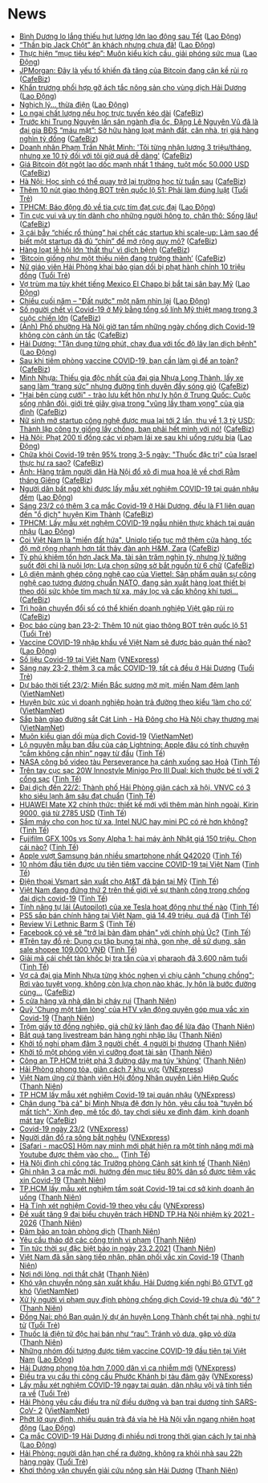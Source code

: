 # News

- [Bình Dương lo lắng thiếu hụt lượng lớn lao động sau Tết](https://laodong.vn/cong-doan/binh-duong-lo-lang-thieu-hut-luong-lon-lao-dong-sau-tet-882642.ldo) ([Lao Động](https://laodong.vn))
- [“Thần bịp Jack Chột” ăn khách nhưng chưa đã!](https://laodong.vn/van-hoa-giai-tri/than-bip-jack-chot-an-khach-nhung-chua-da-882667.ldo) ([Lao Động](https://laodong.vn))
- [Thực hiện “mục tiêu kép”: Muôn kiểu kích cầu, giải phóng sức mua](https://laodong.vn/thi-truong/thuc-hien-muc-tieu-kep-muon-kieu-kich-cau-giai-phong-suc-mua-882672.ldo) ([Lao Động](https://laodong.vn))
- [JPMorgan: Đây là yếu tố khiến đà tăng của Bitcoin đang cận kề rủi ro](https://cafebiz.vn/jpmorgan-day-la-yeu-to-khien-da-tang-cua-bitcoin-dang-can-ke-rui-ro-20210223083843754.chn) ([CafeBiz](https://cafebiz.vn))
- [Khẩn trương phối hợp gỡ ách tắc nông sản cho vùng dịch Hải Dương](https://laodong.vn/xa-hoi/khan-truong-phoi-hop-go-ach-tac-nong-san-cho-vung-dich-hai-duong-882662.ldo) ([Lao Động](https://laodong.vn))
- [Nghịch lý... thừa điện](https://laodong.vn/kinh-te/nghich-ly-thua-dien-882664.ldo) ([Lao Động](https://laodong.vn))
- [Lo ngại chất lượng nếu học trực tuyến kéo dài](https://cafebiz.vn/lo-ngai-chat-luong-neu-hoc-truc-tuyen-keo-dai-20210223083612849.chn) ([CafeBiz](https://cafebiz.vn))
- [Trước khi Trung Nguyên lấn sân ngành địa ốc, Đặng Lê Nguyên Vũ đã là đại gia BĐS “máu mặt”: Sở hữu hàng loạt mảnh đất, căn nhà, trị giá hàng nghìn tỷ đồng](https://cafebiz.vn/truoc-khi-trung-nguyen-lan-san-nganh-dia-oc-dang-le-nguyen-vu-da-la-dai-gia-bds-mau-mat-so-huu-hang-loat-manh-dat-can-nha-tri-gia-hang-nghin-ty-dong-20210222174912518.chn) ([CafeBiz](https://cafebiz.vn))
- [Doanh nhân Phạm Trần Nhật Minh: 'Tôi từng nhận lương 3 triệu/tháng, nhưng xe 10 tỷ đối với tôi giờ quá dễ dàng'](https://cafebiz.vn/doanh-nhan-pham-tran-nhat-minh-toi-tung-nhan-luong-3-trieu-thang-nhung-xe-10-ty-doi-voi-toi-gio-qua-de-dang-20210223083401154.chn) ([CafeBiz](https://cafebiz.vn))
- [Giá Bitcoin đột ngột lao dốc mạnh nhất 1 tháng, tuột mốc 50.000 USD](https://cafebiz.vn/gia-bitcoin-dot-ngot-lao-doc-manh-nhat-1-thang-tuot-moc-50000-usd-20210223082422323.chn) ([CafeBiz](https://cafebiz.vn))
- [Hà Nội: Học sinh có thể quay trở lại trường học từ tuần sau](https://cafebiz.vn/ha-noi-hoc-sinh-co-the-quay-tro-lai-truong-hoc-tu-tuan-sau-20210223082600333.chn) ([CafeBiz](https://cafebiz.vn))
- [Thêm 10 nút giao thông BOT trên quốc lộ 51: Phải làm đúng luật](https://tuoitre.vn/them-10-nut-giao-thong-bot-tren-quoc-lo-51-phai-lam-dung-luat-20210223081235036.htm) ([Tuổi Trẻ](https://tuoitre.vn))
- [TPHCM: Báo động đỏ về tia cực tím đạt cực đại](https://laodong.vn/moi-truong/tphcm-bao-dong-do-ve-tia-cuc-tim-dat-cuc-dai-882725.ldo) ([Lao Động](https://laodong.vn))
- [Tin cực vui và uy tín dành cho những người hông to, chân thô: Sống lâu!](https://cafebiz.vn/tin-cuc-vui-va-uy-tin-danh-cho-nhung-nguoi-hong-to-chan-tho-song-lau-20210222184355812.chn) ([CafeBiz](https://cafebiz.vn))
- [3 cái bẫy “chiếc rổ thủng” hại chết các startup khi scale-up: Làm sao để biết một startup đã đủ “chín” để mở rộng quy mô?](https://cafebiz.vn/3-cai-bay-chiec-ro-thung-hai-chet-cac-startup-khi-scale-up-lam-sao-de-biet-mot-startup-da-du-chin-de-mo-rong-quy-mo-20210222151837692.chn) ([CafeBiz](https://cafebiz.vn))
- [Hàng loạt lễ hội lớn 'thất thu' vì dịch bệnh](https://cafebiz.vn/hang-loat-le-hoi-lon-that-thu-vi-dich-benh-20210223080305051.chn) ([CafeBiz](https://cafebiz.vn))
- [‘Bitcoin giống như một thiếu niên đang trưởng thành’](https://cafebiz.vn/bitcoin-giong-nhu-mot-thieu-nien-dang-truong-thanh-20210222171854688.chn) ([CafeBiz](https://cafebiz.vn))
- [Nữ giáo viên Hải Phòng khai báo gian dối bị phạt hành chính 10 triệu đồng](https://tuoitre.vn/nu-giao-vien-hai-phong-khai-bao-gian-doi-bi-phat-hanh-chinh-10-trieu-dong-20210223074543833.htm) ([Tuổi Trẻ](https://tuoitre.vn))
- [Vợ trùm ma túy khét tiếng Mexico El Chapo bị bắt tại sân bay Mỹ](https://laodong.vn/the-gioi/vo-trum-ma-tuy-khet-tieng-mexico-el-chapo-bi-bat-tai-san-bay-my-882717.ldo) ([Lao Động](https://laodong.vn))
- [Chiều cuối năm – &quot;Đất nước&quot; một năm nhìn lại](https://laodong.vn/thong-tin-doanh-nghiep/chieu-cuoi-nam--dat-nuoc-mot-nam-nhin-lai-882597.ldo) ([Lao Động](https://laodong.vn))
- [Số người chết vì Covid-19 ở Mỹ bằng tổng số lính Mỹ thiệt mạng trong 3 cuộc chiến lớn](https://cafebiz.vn/so-nguoi-chet-vi-covid-19-o-my-bang-tong-so-linh-my-thiet-mang-trong-3-cuoc-chien-lon-20210223075942978.chn) ([CafeBiz](https://cafebiz.vn))
- [(Ảnh) Phố phường Hà Nội giờ tan tầm những ngày chống dịch Covid-19 không còn cảnh ùn tắc](https://cafebiz.vn/anh-pho-phuong-ha-noi-gio-tan-tam-nhung-ngay-chong-dich-covid-19-khong-con-canh-un-tac-20210223075842862.chn) ([CafeBiz](https://cafebiz.vn))
- [Hải Dương: &quot;Tận dụng từng phút, chạy đua với tốc độ lây lan dịch bệnh&quot;](https://laodong.vn/xa-hoi/hai-duong-tan-dung-tung-phut-chay-dua-voi-toc-do-lay-lan-dich-benh-882715.ldo) ([Lao Động](https://laodong.vn))
- [Sau khi tiêm phòng vaccine COVID-19, bạn cần làm gì để an toàn?](https://cafebiz.vn/sau-khi-tiem-phong-vaccine-covid-19-ban-can-lam-gi-de-an-toan-20210223075640363.chn) ([CafeBiz](https://cafebiz.vn))
- [Minh Nhựa: Thiếu gia độc nhất của đại gia Nhựa Long Thành, lấy xe sang làm “trang sức” nhưng đường tình duyên đầy sóng gió](https://cafebiz.vn/cuoc-doi-nhu-phim-cua-minh-nhua-sinh-ra-da-ngam-thia-vang-lay-xe-sang-lam-trang-suc-nhung-duong-tinh-duyen-day-song-gio-20210223072602612.chn) ([CafeBiz](https://cafebiz.vn))
- ["Hai bên cùng cưới" - trào lưu kết hôn như ly hôn ở Trung Quốc: Cuộc sống nhân đôi, giới trẻ giãy giụa trong "vũng lầy tham vọng" của gia đình](https://cafebiz.vn/hai-ben-cung-cuoi-trao-luu-ket-hon-nhu-ly-hon-o-trung-quoc-cuoc-song-nhan-doi-gioi-tre-giay-giua-trong-vung-lay-tham-vong-cua-gia-dinh-20210223075427367.chn) ([CafeBiz](https://cafebiz.vn))
- [Nữ sinh mở startup công nghệ được mua lại tới 2 lần, thu về 1,3 tỷ USD: Thành lập công ty giống lấy chồng, bạn phải hết mình với nó!](https://cafebiz.vn/nu-sinh-mo-startup-cong-nghe-duoc-mua-lai-toi-2-lan-thu-ve-13-ty-usd-thanh-lap-cong-ty-giong-lay-chong-ban-phai-het-minh-voi-no-20210222153538908.chn) ([CafeBiz](https://cafebiz.vn))
- [Hà Nội: Phạt 200 tỉ đồng các vi phạm lái xe sau khi uống rượu bia](https://laodong.vn/infographic/ha-noi-phat-200-ti-dong-cac-vi-pham-lai-xe-sau-khi-uong-ruou-bia-882512.ldo) ([Lao Động](https://laodong.vn))
- [Chữa khỏi Covid-19 trên 95% trong 3-5 ngày: "Thuốc đặc trị" của Israel thực hư ra sao?](https://cafebiz.vn/chua-khoi-covid-19-tren-95-trong-3-5-ngay-thuoc-dac-tri-cua-israel-thuc-hu-ra-sao-20210223074204996.chn) ([CafeBiz](https://cafebiz.vn))
- [Ảnh: Hàng trăm người dân Hà Nội đổ xô đi mua hoa lê về chơi Rằm tháng Giêng](https://cafebiz.vn/anh-hang-tram-nguoi-dan-ha-noi-do-xo-di-mua-hoa-le-ve-choi-ram-thang-gieng-20210223073822339.chn) ([CafeBiz](https://cafebiz.vn))
- [Người dân bất ngờ khi được lấy mẫu xét nghiệm COVID-19 tại quán nhậu đêm](https://laodong.vn/video-thoi-su/nguoi-dan-bat-ngo-khi-duoc-lay-mau-xet-nghiem-covid-19-tai-quan-nhau-dem-882712.ldo) ([Lao Động](https://laodong.vn))
- [Sáng 23/2 có thêm 3 ca mắc Covid-19 ở Hải Dương, đều là F1 liên quan đến "ổ dịch" huyện Kim Thành](https://cafebiz.vn/sang-23-2-co-them-3-ca-mac-covid-19-o-hai-duong-deu-la-f1-lien-quan-den-o-dich-huyen-kim-thanh-2021022307352901.chn) ([CafeBiz](https://cafebiz.vn))
- [TPHCM: Lấy mẫu xét nghệm COVID-19 ngẫu nhiên thực khách tại quán nhậu](https://laodong.vn/photo/tphcm-lay-mau-xet-nghem-covid-19-ngau-nhien-thuc-khach-tai-quan-nhau-882693.ldo) ([Lao Động](https://laodong.vn))
- [Coi Việt Nam là "miền đất hứa", Uniqlo tiếp tục mở thêm cửa hàng, tốc độ mở rộng nhanh hơn tất thảy đàn anh H&M, Zara](https://cafebiz.vn/coi-viet-nam-la-mien-dat-hua-uniqlo-tiep-tuc-mo-them-cua-hang-toc-do-mo-rong-nhanh-hon-tat-thay-dan-anh-hm-zara-20210222181242005.chn) ([CafeBiz](https://cafebiz.vn))
- [Tỷ phú khiêm tốn hơn Jack Ma, tài sản trăm nghìn tỷ, nhưng lý tưởng suốt đời chỉ là nuôi lợn: Lựa chọn sững sờ bắt nguồn từ 6 chữ](https://cafebiz.vn/ty-phu-khiem-ton-hon-jack-ma-tai-san-tram-nghin-ty-nhung-ly-tuong-suot-doi-chi-la-nuoi-lon-lua-chon-sung-so-bat-nguon-tu-6-chu-20210222185231204.chn) ([CafeBiz](https://cafebiz.vn))
- [Lộ diện mảnh ghép công nghệ cao của Viettel: Sản phẩm quân sự công nghệ cao tương đương chuẩn NATO, đang sản xuất hàng loạt thiết bị theo dõi sức khỏe tim mạch từ xa, máy lọc và cấp không khí tươi…](https://cafebiz.vn/lo-dien-manh-ghep-cong-nghe-cao-cua-viettel-san-pham-quan-su-cong-nghe-cao-tuong-duong-chuan-nato-dang-san-xuat-hang-loat-thiet-bi-theo-doi-suc-khoe-tim-mach-tu-xa-may-loc-va-cap-khong-khi-tuoi-20210222174329234.chn) ([CafeBiz](https://cafebiz.vn))
- [Trì hoãn chuyển đổi số có thể khiến doanh nghiệp Việt gặp rủi ro](https://cafebiz.vn/tri-hoan-chuyen-doi-so-co-the-khien-doanh-nghiep-viet-gap-rui-ro-20210222173402869.chn) ([CafeBiz](https://cafebiz.vn))
- [Đọc báo cùng bạn 23-2: Thêm 10 nút giao thông BOT trên quốc lộ 51](https://tuoitre.vn/doc-bao-cung-ban-23-2-them-10-nut-giao-thong-bot-tren-quoc-lo-51-20210223061303599.htm) ([Tuổi Trẻ](https://tuoitre.vn))
- [Vaccine COVID-19 nhập khẩu về Việt Nam sẽ được bảo quản thế nào?](https://laodong.vn/y-te/vaccine-covid-19-nhap-khau-ve-viet-nam-se-duoc-bao-quan-the-nao-882695.ldo) ([Lao Động](https://laodong.vn))
- [Số liệu Covid-19 tại Việt Nam](https://vnexpress.net/covid-19/covid-19-viet-nam) ([VNExpress](https://vnexpress.net))
- [Sáng nay 23-2, thêm 3 ca mắc COVID-19, tất cả đều ở Hải Dương](https://tuoitre.vn/sang-nay-23-2-them-3-ca-mac-covid-19-tat-ca-deu-o-hai-duong-20210223060854248.htm) ([Tuổi Trẻ](https://tuoitre.vn))
- [Dự báo thời tiết 23/2: Miền Bắc sương mờ mịt, miền Nam đêm lạnh](http://vietnamnet.vn/vn/thoi-su/du-bao-thoi-tiet-23-2-mien-bac-suong-mo-mit-mien-nam-dem-lanh-714661.html) ([VietNamNet](https://vietnamnet.vn))
- [Huyện bức xúc vì doanh nghiệp hoàn trả đường theo kiểu ‘làm cho có’](http://vietnamnet.vn/vn/thoi-su/huyen-buc-xuc-vi-doanh-nghiep-hoan-tra-duong-theo-kieu-lam-cho-co-714733.html) ([VietNamNet](https://vietnamnet.vn))
- [Sắp bàn giao đường sắt Cát Linh - Hà Đông cho Hà Nội chạy thương mại](http://vietnamnet.vn/vn/thoi-su/an-toan-giao-thong/sap-ban-giao-duong-sat-cat-linh-ha-dong-cho-ha-noi-chay-thuong-mai-714710.html) ([VietNamNet](https://vietnamnet.vn))
- [Muôn kiểu gian dối mùa dịch Covid-19](http://vietnamnet.vn/vn/thoi-su/muon-kieu-gian-doi-mua-dich-covid-19-714699.html) ([VietNamNet](https://vietnamnet.vn))
- [Lộ nguyên mẫu ban đầu của cáp Lightning: Apple đâu có tính chuyện “cắm không cần nhìn” ngay từ đầu](https://tinhte.vn/thread/lo-nguyen-mau-ban-dau-cua-cap-lightning-apple-dau-co-tinh-chuyen-cam-khong-can-nhin-ngay-tu-dau.3280483/) ([Tinh Tế](https://tinhte.vn))
- [NASA công bố video tàu Perseverance hạ cánh xuống sao Hoả](https://tinhte.vn/thread/nasa-cong-bo-video-tau-perseverance-ha-canh-xuong-sao-hoa.3281199/) ([Tinh Tế](https://tinhte.vn))
- [Trên tay cục sạc 20W Innostyle Minigo Pro III Dual: kích thước bé tí với 2 cổng sạc](https://tinhte.vn/thread/tren-tay-cuc-sac-20w-innostyle-minigo-pro-iii-dual-kich-thuoc-be-ti-voi-2-cong-sac.3265198/) ([Tinh Tế](https://tinhte.vn))
- [Đại dịch đến 22/2: Thành phố Hải Phòng giãn cách xã hội, VNVC có 3 kho siêu lạnh âm sâu đạt chuẩn](https://tinhte.vn/thread/dai-dich-den-22-2-thanh-pho-hai-phong-gian-cach-xa-hoi-vnvc-co-3-kho-sieu-lanh-am-sau-dat-chuan.3280938/) ([Tinh Tế](https://tinhte.vn))
- [HUAWEI Mate X2 chính thức: thiết kế mới với thêm màn hình ngoài, Kirin 9000, giá từ 2785 USD](https://tinhte.vn/thread/huawei-mate-x2-chinh-thuc-thiet-ke-moi-voi-them-man-hinh-ngoai-kirin-9000-gia-tu-2785-usd.3281073/) ([Tinh Tế](https://tinhte.vn))
- [Sắm máy cho con học từ xa, Intel NUC hay mini PC có rẻ hơn không?](https://tinhte.vn/thread/sam-may-cho-con-hoc-tu-xa-intel-nuc-hay-mini-pc-co-re-hon-khong.3280993/) ([Tinh Tế](https://tinhte.vn))
- [Fujifilm GFX 100s vs Sony Alpha 1: hai máy ảnh Nhật giá 150 triệu. Chọn cái nào?](https://tinhte.vn/thread/fujifilm-gfx-100s-vs-sony-alpha-1-hai-may-anh-nhat-gia-150-trieu-chon-cai-nao.3278867/) ([Tinh Tế](https://tinhte.vn))
- [Apple vượt Samsung bán nhiều smartphone nhất Q42020](https://tinhte.vn/thread/apple-vuot-samsung-ban-nhieu-smartphone-nhat-q42020.3281234/) ([Tinh Tế](https://tinhte.vn))
- [10 nhóm đầu tiên được ưu tiên tiêm vaccine COVID-19 tại Việt Nam](https://tinhte.vn/thread/10-nhom-dau-tien-duoc-uu-tien-tiem-vaccine-covid-19-tai-viet-nam.3281226/) ([Tinh Tế](https://tinhte.vn))
- [Điện thoại Vsmart sản xuất cho At&T đã bán tại Mỹ](https://tinhte.vn/thread/dien-thoai-vsmart-san-xuat-cho-at-t-da-ban-tai-my.3280877/) ([Tinh Tế](https://tinhte.vn))
- [Việt Nam đang đứng thứ 2 trên thế giới về sự thành công trong chống đại dịch covid-19](https://tinhte.vn/thread/viet-nam-dang-dung-thu-2-tren-the-gioi-ve-su-thanh-cong-trong-chong-dai-dich-covid-19.3280874/) ([Tinh Tế](https://tinhte.vn))
- [Tính năng tự lái (Autopilot) của xe Tesla hoạt động như thế nào](https://tinhte.vn/thread/tinh-nang-tu-lai-autopilot-cua-xe-tesla-hoat-dong-nhu-the-nao.3280219/) ([Tinh Tế](https://tinhte.vn))
- [PS5 sắp bán chính hãng tại Việt Nam, giá 14,49 triệu, quá đã](https://tinhte.vn/thread/ps5-sap-ban-chinh-hang-tai-viet-nam-gia-14-49-trieu-qua-da.3280910/) ([Tinh Tế](https://tinhte.vn))
- [Review Ví Lethnic Barm S](https://tinhte.vn/thread/review-vi-lethnic-barm-s.3280880/) ([Tinh Tế](https://tinhte.vn))
- [Facebook có vẻ sẽ "trở lại bàn đàm phán" với chính phủ Úc?](https://tinhte.vn/thread/facebook-co-ve-se-tro-lai-ban-dam-phan-voi-chinh-phu-uc.3280879/) ([Tinh Tế](https://tinhte.vn))
- [#Trên tay đồ rẻ: Dụng cụ tập bụng tại nhà, gọn nhẹ, dễ sử dụng, săn sale shopee 109.000 VNĐ](https://tinhte.vn/thread/tren-tay-do-re-dung-cu-tap-bung-tai-nha-gon-nhe-de-su-dung-san-sale-shopee-109-000-vnd.3280713/) ([Tinh Tế](https://tinhte.vn))
- [Giải mã cái chết tàn khốc bị tra tấn của vị pharaoh đã 3.600 năm tuổi](https://tinhte.vn/thread/giai-ma-cai-chet-tan-khoc-bi-tra-tan-cua-vi-pharaoh-da-3-600-nam-tuoi.3278599/) ([Tinh Tế](https://tinhte.vn))
- [Vợ cả đại gia Minh Nhựa từng khóc nghẹn vì chịu cảnh "chung chồng": Rơi vào tuyệt vọng, không còn lựa chọn nào khác, ly hôn là bước đường cùng...](https://cafebiz.vn/vo-ca-dai-gia-minh-nhua-tung-khoc-nghen-vi-chiu-canh-chung-chong-roi-vao-tuyet-vong-khong-con-lua-chon-nao-khac-ly-hon-la-buoc-duong-cung-20210223003646387.chn) ([CafeBiz](https://cafebiz.vn))
- [5 cửa hàng và nhà dân bị cháy rụi](https://thanhnien.vn/thoi-su/5-cua-hang-va-nha-dan-bi-chay-rui-1344978.html) ([Thanh Niên](https://thanhnien.vn))
- [Quỹ 'Chung một tấm lòng' của HTV vận động quyên góp mua vắc xin Covid-19](https://thanhnien.vn/thoi-su/quy-chung-mot-tam-long-cua-htv-van-dong-quyen-gop-mua-vac-xin-covid-19-1345034.html) ([Thanh Niên](https://thanhnien.vn))
- [Trộm giấy tờ đồng nghiệp, giả chữ ký lãnh đạo để lừa đảo](https://thanhnien.vn/thoi-su/trom-giay-to-dong-nghiep-gia-chu-ky-lanh-dao-de-lua-dao-1345047.html) ([Thanh Niên](https://thanhnien.vn))
- [Bắt quả tang livestream bán hàng nghi nhập lậu](https://thanhnien.vn/thoi-su/bat-qua-tang-livestream-ban-hang-nghi-nhap-lau-1345072.html) ([Thanh Niên](https://thanhnien.vn))
- [Khởi tố nghi phạm đâm 3 người chết, 4 người bị thương](https://thanhnien.vn/thoi-su/khoi-to-nghi-pham-dam-3-nguoi-chet-4-nguoi-bi-thuong-1345048.html) ([Thanh Niên](https://thanhnien.vn))
- [Khởi tố một phóng viên vì cưỡng đoạt tài sản](https://thanhnien.vn/thoi-su/khoi-to-mot-phong-vien-vi-cuong-doat-tai-san-1345071.html) ([Thanh Niên](https://thanhnien.vn))
- [Công an TP.HCM triệt phá 3 đường dây ma túy 'khủng'](https://thanhnien.vn/thoi-su/cong-an-tphcm-triet-pha-3-duong-day-ma-tuy-khung-1345030.html) ([Thanh Niên](https://thanhnien.vn))
- [Hải Phòng phong tỏa, giãn cách 7 khu vực](https://vnexpress.net/hai-phong-phong-toa-gian-cach-7-khu-vuc-4238718.html) ([VNExpress](https://vnexpress.net))
- [Việt Nam ứng cử thành viên Hội đồng Nhân quyền Liên Hiệp Quốc](https://thanhnien.vn/thoi-su/viet-nam-ung-cu-thanh-vien-hoi-dong-nhan-quyen-lien-hiep-quoc-1345032.html) ([Thanh Niên](https://thanhnien.vn))
- [TP HCM lấy mẫu xét nghiệm Covid-19 tại quán nhậu](https://vnexpress.net/tp-hcm-lay-mau-xet-nghiem-covid-19-tai-quan-nhau-4238710.html) ([VNExpress](https://vnexpress.net))
- [Chân dung "bà cả" bị Minh Nhựa đệ đơn ly hôn, yêu cầu toà "tuyên bố mất tích": Xinh đẹp, mê tốc độ, tay chơi siêu xe đình đám, kinh doanh mát tay](https://cafebiz.vn/chan-dung-ba-ca-bi-minh-nhua-de-don-ly-hon-yeu-cau-toa-tuyen-bo-mat-tich-xinh-dep-me-toc-do-tay-choi-sieu-xe-dinh-dam-kinh-doanh-mat-tay-20210223000236675.chn) ([CafeBiz](https://cafebiz.vn))
- [Covid-19 ngày 23/2](https://vnexpress.net/covid-19-ngay-23-2-4238697.html) ([VNExpress](https://vnexpress.net))
- [Người dân đổ ra sông bắt nghêu](https://vnexpress.net/nguoi-dan-do-ra-song-bat-ngheu-4238619.html) ([VNExpress](https://vnexpress.net))
- [[Safari - macOS] Hôm nay mình mới phát hiện ra một tính năng mới mà Youtube được thêm vào cho...](https://tinhte.vn/thread/safari-macos-hom-nay-minh-moi-phat-hien-ra-mot-tinh-nang-moi-ma-youtube-duoc-them-vao-cho.3280569/) ([Tinh Tế](https://tinhte.vn))
- [Hà Nội đình chỉ công tác Trưởng phòng Cảnh sát kinh tế](https://thanhnien.vn/thoi-su/ha-noi-dinh-chi-cong-tac-truong-phong-canh-sat-kinh-te-1345064.html) ([Thanh Niên](https://thanhnien.vn))
- [Ghi nhận 3 ca mắc mới, hướng đến mục tiêu 80% dân số được tiêm vắc xin Covid-19](https://thanhnien.vn/thoi-su/ghi-nhan-3-ca-mac-moi-huong-den-muc-tieu-80-dan-so-duoc-tiem-vac-xin-covid-19-1345098.html) ([Thanh Niên](https://thanhnien.vn))
- [TP.HCM lấy mẫu xét nghiệm tầm soát Covid-19 tại cơ sở kinh doanh ăn uống](https://thanhnien.vn/thoi-su/tphcm-lay-mau-xet-nghiem-tam-soat-covid-19-tai-co-so-kinh-doanh-an-uong-1345078.html) ([Thanh Niên](https://thanhnien.vn))
- [Hà Tĩnh xét nghiệm Covid-19 theo yêu cầu](https://vnexpress.net/ha-tinh-xet-nghiem-covid-19-theo-yeu-cau-4238708.html) ([VNExpress](https://vnexpress.net))
- [Đề xuất tăng 9 đại biểu chuyên trách HĐND TP.Hà Nội nhiệm kỳ 2021 - 2026](https://thanhnien.vn/thoi-su/de-xuat-tang-9-dai-bieu-chuyen-trach-hdnd-tpha-noi-nhiem-ky-2021-2026-1345036.html) ([Thanh Niên](https://thanhnien.vn))
- [Đảm bảo an toàn phòng dịch](https://thanhnien.vn/thoi-su/dam-bao-an-toan-phong-dich-1345051.html) ([Thanh Niên](https://thanhnien.vn))
- [Yêu cầu tháo dỡ các công trình vi phạm](https://thanhnien.vn/thoi-su/yeu-cau-thao-do-cac-cong-trinh-vi-pham-1345044.html) ([Thanh Niên](https://thanhnien.vn))
- [Tin tức thời sự đặc biệt báo in ngày 23.2.2021](https://thanhnien.vn/thoi-su/tin-tuc-thoi-su-dac-biet-bao-in-ngay-2322021-1345090.html) ([Thanh Niên](https://thanhnien.vn))
- [Việt Nam đã sẵn sàng tiếp nhận, phân phối vắc xin Covid-19](https://thanhnien.vn/thoi-su/viet-nam-da-san-sang-tiep-nhan-phan-phoi-vac-xin-covid-19-1345080.html) ([Thanh Niên](https://thanhnien.vn))
- [Nơi nới lỏng, nơi thắt chặt](https://thanhnien.vn/thoi-su/noi-noi-long-noi-that-chat-1345083.html) ([Thanh Niên](https://thanhnien.vn))
- [Khó vận chuyển nông sản xuất khẩu,  Hải Dương kiến nghị Bộ GTVT gỡ khó](http://vietnamnet.vn/vn/thoi-su/an-toan-giao-thong/kho-van-chuyen-nong-san-xuat-khau-hai-duong-kien-nghi-bo-gtvt-go-kho-714743.html) ([VietNamNet](https://vietnamnet.vn))
- [Xử lý người vi phạm quy định phòng chống dịch Covid-19 chưa đủ “đô” ?](https://thanhnien.vn/thoi-su/xu-ly-nguoi-vi-pham-quy-dinh-phong-chong-dich-covid-19-chua-du-do-1344966.html) ([Thanh Niên](https://thanhnien.vn))
- [Đồng Nai: phó Ban quản lý dự án huyện Long Thành chết tại nhà, nghi tự tử](https://tuoitre.vn/dong-nai-pho-ban-quan-ly-du-an-huyen-long-thanh-chet-tai-nha-nghi-tu-tu-2021022222350274.htm) ([Tuổi Trẻ](https://tuoitre.vn))
- [Thuốc lá điện tử độc hại bán như “rau”: Tránh vỏ dưa, gặp vỏ dừa](https://thanhnien.vn/thoi-su/thuoc-la-dien-tu-doc-hai-ban-nhu-rau-tranh-vo-dua-gap-vo-dua-1344937.html) ([Thanh Niên](https://thanhnien.vn))
- [Những nhóm đối tượng được tiêm vaccine COVID-19 đầu tiên tại Việt Nam](https://laodong.vn/y-te/nhung-nhom-doi-tuong-duoc-tiem-vaccine-covid-19-dau-tien-tai-viet-nam-882704.ldo) ([Lao Động](https://laodong.vn))
- [Hải Dương phong tỏa hơn 7.000 dân vì ca nhiễm mới](https://vnexpress.net/hai-duong-phong-toa-hon-7-000-dan-vi-ca-nhiem-moi-4238694.html) ([VNExpress](https://vnexpress.net))
- [Điều tra vụ cẩu thi công cầu Phước Khánh bị tàu đâm gãy](https://vnexpress.net/dieu-tra-vu-cau-thi-cong-cau-phuoc-khanh-bi-tau-dam-gay-4238686.html) ([VNExpress](https://vnexpress.net))
- [Lấy mẫu xét nghiệm COVID-19 ngay tại quán, dân nhậu vội vã tính tiền ra về](https://tuoitre.vn/lay-mau-xet-nghiem-covid-19-ngay-tai-quan-dan-nhau-voi-va-tinh-tien-ra-ve-2021022221594895.htm) ([Tuổi Trẻ](https://tuoitre.vn))
- [Hải Phòng yêu cầu điều tra nữ điều dưỡng và bạn trai dương tính SARS-CoV- 2](http://vietnamnet.vn/vn/thoi-su/hai-phong-yeu-cau-dieu-tra-nu-dieu-duong-va-ban-trai-duong-tinh-sars-cov-2-714739.html) ([VietNamNet](https://vietnamnet.vn))
- [Phớt lờ quy định, nhiều quán trà đá vỉa hè Hà Nội vẫn ngang nhiên hoạt động](https://laodong.vn/photo/phot-lo-quy-dinh-nhieu-quan-tra-da-via-he-ha-noi-van-ngang-nhien-hoat-dong-882588.ldo) ([Lao Động](https://laodong.vn))
- [Ca mắc COVID-19 Hải Dương đi nhiều nơi trong thời gian cách ly tại nhà](https://laodong.vn/xa-hoi/ca-mac-covid-19-hai-duong-di-nhieu-noi-trong-thoi-gian-cach-ly-tai-nha-882694.ldo) ([Lao Động](https://laodong.vn))
- [Hải Phòng: người dân hạn chế ra đường, không ra khỏi nhà sau 22h hàng ngày](https://tuoitre.vn/hai-phong-nguoi-dan-han-che-ra-duong-khong-ra-khoi-nha-sau-22h-hang-ngay-2021022221482442.htm) ([Tuổi Trẻ](https://tuoitre.vn))
- [Khơi thông vận chuyển giải cứu nông sản Hải Dương](https://thanhnien.vn/thoi-su/khoi-thong-van-chuyen-giai-cuu-nong-san-hai-duong-1345050.html) ([Thanh Niên](https://thanhnien.vn))

